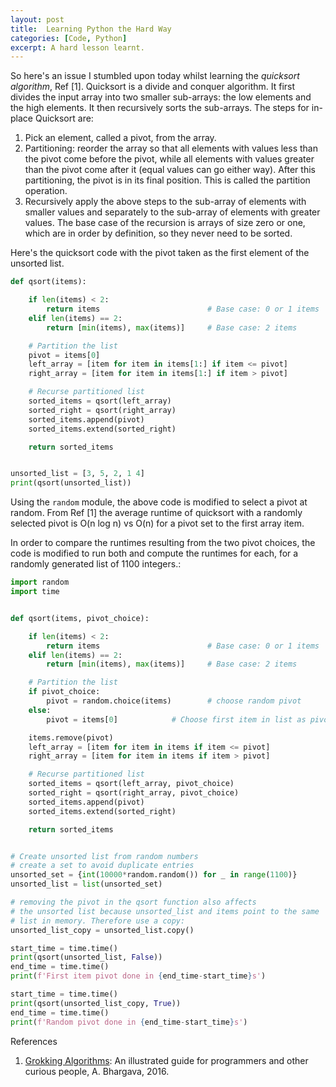 ```yaml
---
layout: post
title:  Learning Python the Hard Way
categories: [Code, Python]
excerpt: A hard lesson learnt.
---
```

So here's an issue I stumbled upon today whilst learning the *quicksort algorithm*, Ref [1]. Quicksort is a divide and conquer algorithm. It first divides the input array into two smaller sub-arrays: the low elements and the high elements. It then recursively sorts the sub-arrays. The steps for in-place Quicksort are:

1. Pick an element, called a pivot, from the array.
2. Partitioning: reorder the array so that all elements with values less than the pivot come before the pivot, while all elements with values greater than the pivot come after it (equal values can go either way). After this partitioning, the pivot is in its final position. This is called the partition operation.
3. Recursively apply the above steps to the sub-array of elements with smaller values and separately to the sub-array of elements with greater values.
The base case of the recursion is arrays of size zero or one, which are in order by definition, so they never need to be sorted.

Here's the quicksort code with the pivot taken as the first element of the unsorted list. 

```python
def qsort(items):

    if len(items) < 2:
        return items                        # Base case: 0 or 1 items
    elif len(items) == 2:
        return [min(items), max(items)]     # Base case: 2 items

    # Partition the list
    pivot = items[0]
    left_array = [item for item in items[1:] if item <= pivot]
    right_array = [item for item in items[1:] if item > pivot]

    # Recurse partitioned list
    sorted_items = qsort(left_array)
    sorted_right = qsort(right_array)
    sorted_items.append(pivot)
    sorted_items.extend(sorted_right)

    return sorted_items


unsorted_list = [3, 5, 2, 1 4]
print(qsort(unsorted_list))
``` 

Using the `random` module, the above code is modified to select a pivot at random. From Ref [1] the average runtime of quicksort with a randomly selected pivot is O(n log n) vs O(n) for a pivot set to the first array item.

In order to compare the runtimes resulting from the two pivot choices, the code is modified to run both and compute the runtimes for each, for a randomly generated list of 1100 integers.:

```python
import random
import time


def qsort(items, pivot_choice):

    if len(items) < 2:
        return items                        # Base case: 0 or 1 items
    elif len(items) == 2:
        return [min(items), max(items)]     # Base case: 2 items

    # Partition the list
    if pivot_choice:
        pivot = random.choice(items)        # choose random pivot
    else:
        pivot = items[0]            # Choose first item in list as pivot

    items.remove(pivot)
    left_array = [item for item in items if item <= pivot]
    right_array = [item for item in items if item > pivot]

    # Recurse partitioned list
    sorted_items = qsort(left_array, pivot_choice)
    sorted_right = qsort(right_array, pivot_choice)
    sorted_items.append(pivot)
    sorted_items.extend(sorted_right)

    return sorted_items


# Create unsorted list from random numbers
# create a set to avoid duplicate entries
unsorted_set = {int(10000*random.random()) for _ in range(1100)}    
unsorted_list = list(unsorted_set)

# removing the pivot in the qsort function also affects
# the unsorted list because unsorted_list and items point to the same
# list in memory. Therefore use a copy:
unsorted_list_copy = unsorted_list.copy()

start_time = time.time()
print(qsort(unsorted_list, False))
end_time = time.time()
print(f'First item pivot done in {end_time-start_time}s')

start_time = time.time()
print(qsort(unsorted_list_copy, True))
end_time = time.time()
print(f'Random pivot done in {end_time-start_time}s')
``` 

References
1. [Grokking Algorithms](https://www.manning.com/books/grokking-algorithms): An illustrated guide for programmers and other curious people, A. Bhargava, 2016.